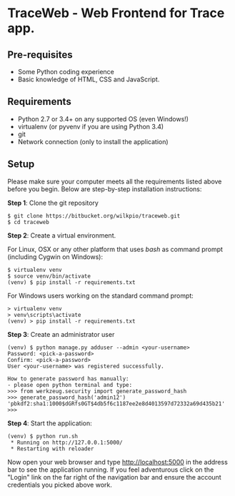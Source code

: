 TraceWeb - Web Frontend for Trace app.
================

Pre-requisites
--------------

- Some Python coding experience
- Basic knowledge of HTML, CSS and JavaScript.

Requirements
------------

- Python 2.7 or 3.4+ on any supported OS (even Windows!)
- virtualenv (or pyvenv if you are using Python 3.4)
- git
- Network connection (only to install the application)

Setup
-----

Please make sure your computer meets all the requirements listed above before you begin. 
Below are step-by-step installation instructions:

**Step 1**: Clone the git repository

    $ git clone https://bitbucket.org/wilkpio/traceweb.git
    $ cd traceweb

**Step 2**: Create a virtual environment.

For Linux, OSX or any other platform that uses *bash* as command prompt (including Cygwin on Windows):

    $ virtualenv venv
    $ source venv/bin/activate
    (venv) $ pip install -r requirements.txt

For Windows users working on the standard command prompt:

    > virtualenv venv
    > venv\scripts\activate
    (venv) > pip install -r requirements.txt

**Step 3**: Create an administrator user

    (venv) $ python manage.py adduser --admin <your-username>
    Password: <pick-a-password>
    Confirm: <pick-a-password>
    User <your-username> was registered successfully.
    
    How to generate password has manually:
    - please open python terminal and type:
    >>> from werkzeug.security import generate_password_hash
    >>> generate_password_hash('admin12')
    'pbkdf2:sha1:1000$dGRfs0GT$4db5f6c1187ee2e8d4013597d72332a69d435b21'
    >>> 

**Step 4**: Start the application:

    (venv) $ python run.sh
     * Running on http://127.0.0.1:5000/
     * Restarting with reloader

Now open your web browser and type [http://localhost:5000](http://localhost:5000) in the address bar to see the application running. If you feel adventurous click on the "Login" link on the far right of the navigation bar and ensure the account credentials you picked above work.
